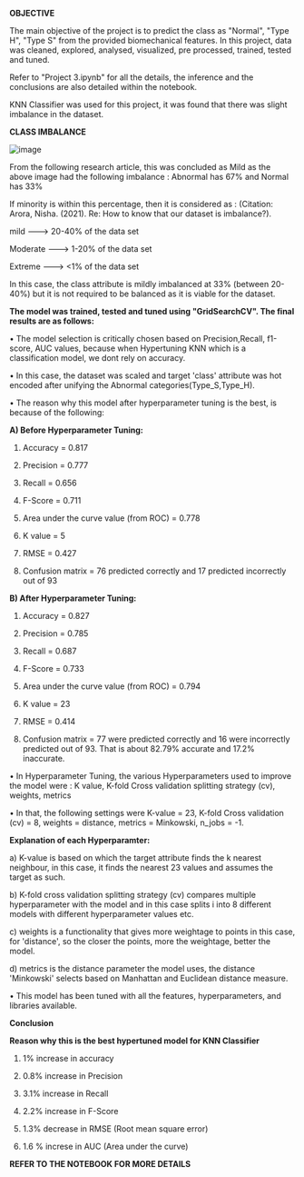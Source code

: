 **OBJECTIVE** 

The main objective of the project is to predict the class as "Normal", "Type H", "Type S" from the provided biomechanical features. In this project, data was cleaned, explored, analysed, visualized, pre processed, trained, tested and tuned. 

Refer to "Project 3.ipynb" for all the details, the inference and the conclusions are also detailed within the notebook.

KNN Classifier was used for this project, it was found that there was slight imbalance in the dataset. 

**CLASS IMBALANCE**

![image](https://user-images.githubusercontent.com/88423149/181877501-a0a1687a-8c14-4ccb-bb76-da6eaf550ef0.png)

From the following research article, this was concluded as Mild as the above image had the following imbalance : Abnormal has 67% and Normal has 33%

If minority is within this percentage, then it is considered as : (Citation: Arora, Nisha. (2021). Re: How to know that our dataset is imbalance?).

mild ---> 20-40% of the data set

Moderate ---> 1-20% of the data set

Extreme ---> <1% of the data set

In this case, the class attribute is mildly imbalanced at 33% (between 20-40%) but it is not required to be balanced as it is viable for the dataset.

**The model was trained, tested and tuned using "GridSearchCV". The final results are as follows:**

• The model selection is critically chosen based on Precision,Recall, f1-score, AUC values, because when Hypertuning KNN which is a classification model, we dont rely on accuracy.

• In this case, the dataset was scaled and target 'class' attribute was hot encoded after unifying the Abnormal categories(Type_S,Type_H).

• The reason why this model after hyperparameter tuning is the best, is because of the following:

**A) Before Hyperparameter Tuning:**

1) Accuracy = 0.817

2) Precision = 0.777

3) Recall = 0.656

4) F-Score = 0.711

5) Area under the curve value (from ROC) = 0.778

6) K value = 5

7) RMSE = 0.427

8) Confusion matrix = 76 predicted correctly and 17 predicted incorrectly out of 93

**B) After Hyperparameter Tuning:**

1) Accuracy = 0.827

2) Precision = 0.785

3) Recall = 0.687

4) F-Score = 0.733

5) Area under the curve value (from ROC) = 0.794

6) K value = 23

7) RMSE = 0.414

8) Confusion matrix = 77 were predicted correctly and 16 were incorrectly predicted out of 93. That is about 82.79% accurate and 17.2% inaccurate.

• In Hyperparameter Tuning, the various Hyperparameters used to improve the model were : K value, K-fold Cross validation splitting strategy (cv), weights, metrics

• In that, the following settings were K-value = 23, K-fold Cross validation (cv) = 8, weights = distance, metrics = Minkowski, n_jobs = -1.

**Explanation of each Hyperparamter:**

a) K-value is based on which the target attribute finds the k nearest neighbour, in this case, it finds the nearest 23 values and assumes the target as such.

b) K-fold cross validation splitting strategy (cv) compares multiple hyperparameter with the model and in this case splits i into 8 different models with different hyperparameter values etc.

c) weights is a functionality that gives more weightage to points in this case, for 'distance', so the closer the points, more the weightage, better the model.

d) metrics is the distance parameter the model uses, the distance 'Minkowski' selects based on Manhattan and Euclidean distance measure.

• This model has been tuned with all the features, hyperparameters, and libraries available.

**Conclusion**

**Reason why this is the best hypertuned model for KNN Classifier**

1) 1% increase in accuracy

2) 0.8% increase in Precision

3) 3.1% increase in Recall

4) 2.2% increase in F-Score

5) 1.3% decrease in RMSE (Root mean square error)

6) 1.6 % increse in AUC (Area under the curve)

**REFER TO THE NOTEBOOK FOR MORE DETAILS**
